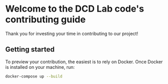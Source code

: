 # Welcome to the DCD Lab code's contributing guide

Thank you for investing your time in contributing to our project!

## Getting started

To preview your contribution, the easiest is to rely on Docker. Once Docker is installed on your machine, run:

```sh
docker-compose up --build
```